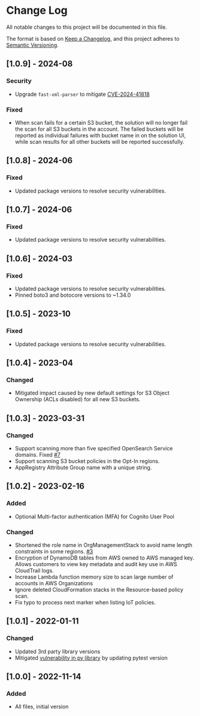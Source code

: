 # Change Log

All notable changes to this project will be documented in this file.

The format is based on [Keep a Changelog](https://keepachangelog.com/en/1.0.0/),
and this project adheres to [Semantic Versioning](https://semver.org/spec/v2.0.0.html).

## [1.0.9] - 2024-08

### Security

- Upgrade `fast-xml-parser` to mitigate [CVE-2024-41818](https://nvd.nist.gov/vuln/detail/CVE-2024-41818)

### Fixed

- When scan fails for a certain S3 bucket, the solution will no longer fail the scan for all S3 buckets in the account.
  The failed buckets will be reported as individual failures with bucket name in on the solution UI, while scan results
  for all other buckets will be reported successfully.

## [1.0.8] - 2024-06

### Fixed

- Updated package versions to resolve security vulnerabilities.

## [1.0.7] - 2024-06

### Fixed

- Updated package versions to resolve security vulnerabilities.

## [1.0.6] - 2024-03

### Fixed

- Updated package versions to resolve security vulnerabilities.
- Pinned boto3 and botocore versions to ~1.34.0

## [1.0.5] - 2023-10

### Fixed

- Updated package versions to resolve security vulnerabilities.

## [1.0.4] - 2023-04

### Changed

- Mitigated impact caused by new default settings for S3 Object Ownership (ACLs disabled) for all new S3 buckets.

## [1.0.3] - 2023-03-31

### Changed

- Support scanning more than five specified OpenSearch Service domains. Fixed [#7](https://github.com/aws-solutions/account-assessment-for-aws-organizations/issues/7)
- Support scanning S3 bucket policies in the Opt-In regions.
- AppRegistry Attribute Group name with a unique string.

## [1.0.2] - 2023-02-16

### Added

- Optional Multi-factor authentication (MFA) for Cognito User Pool

### Changed

- Shortened the role name in OrgManagementStack to avoid name length constraints in some
  regions. [#3](https://github.com/aws-solutions/account-assessment-for-aws-organizations/issues/3)
- Encryption of DynamoDB tables from AWS owned to AWS managed key. Allows customers to view key metadata and audit key
  use in AWS CloudTrail logs.
- Increase Lambda function memory size to scan large number of accounts in AWS Organizations
- Ignore deleted CloudFormation stacks in the Resource-based policy scan.
- Fix typo to process next marker when listing IoT policies.

## [1.0.1] - 2022-01-11

### Changed

- Updated 3rd party library versions
- Mitigated [vulnerability in py library](https://www.cvedetails.com/cve/CVE-2022-42969/) by updating pytest version

## [1.0.0] - 2022-11-14

### Added

- All files, initial version
